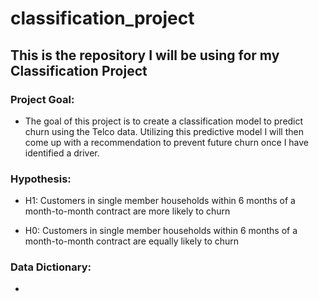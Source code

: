 # classification_project

## This is the repository I will be using for my Classification Project


### Project Goal:
- The goal of this project is to create a classification model to predict churn using the Telco data. Utilizing this predictive model I will then come up with a recommendation to prevent future churn once I have identified a driver.


### Hypothesis:
- H1: Customers in single member households within 6 months of a month-to-month contract are more likely to churn

- H0: Customers in single member households within 6 months of a month-to-month contract are equally likely to churn


### Data Dictionary:
-


